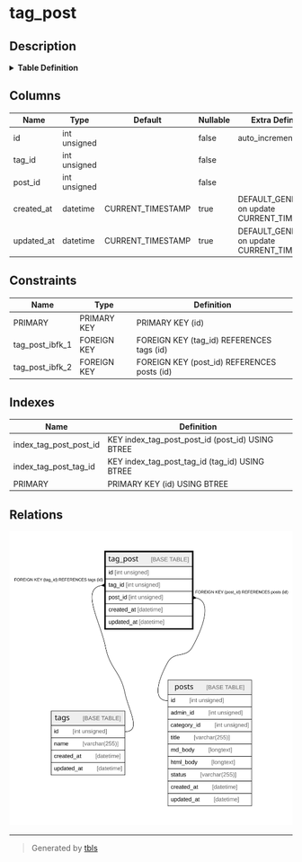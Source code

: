 # tag_post

## Description

<details>
<summary><strong>Table Definition</strong></summary>

```sql
CREATE TABLE `tag_post` (
  `id` int unsigned NOT NULL AUTO_INCREMENT,
  `tag_id` int unsigned NOT NULL,
  `post_id` int unsigned NOT NULL,
  `created_at` datetime DEFAULT CURRENT_TIMESTAMP ON UPDATE CURRENT_TIMESTAMP,
  `updated_at` datetime DEFAULT CURRENT_TIMESTAMP ON UPDATE CURRENT_TIMESTAMP,
  PRIMARY KEY (`id`),
  KEY `index_tag_post_tag_id` (`tag_id`),
  KEY `index_tag_post_post_id` (`post_id`),
  CONSTRAINT `tag_post_ibfk_1` FOREIGN KEY (`tag_id`) REFERENCES `tags` (`id`),
  CONSTRAINT `tag_post_ibfk_2` FOREIGN KEY (`post_id`) REFERENCES `posts` (`id`)
) ENGINE=InnoDB DEFAULT CHARSET=utf8mb3
```

</details>

## Columns

| Name | Type | Default | Nullable | Extra Definition | Children | Parents | Comment |
| ---- | ---- | ------- | -------- | ---------------- | -------- | ------- | ------- |
| id | int unsigned |  | false | auto_increment |  |  |  |
| tag_id | int unsigned |  | false |  |  | [tags](tags.md) |  |
| post_id | int unsigned |  | false |  |  | [posts](posts.md) |  |
| created_at | datetime | CURRENT_TIMESTAMP | true | DEFAULT_GENERATED on update CURRENT_TIMESTAMP |  |  |  |
| updated_at | datetime | CURRENT_TIMESTAMP | true | DEFAULT_GENERATED on update CURRENT_TIMESTAMP |  |  |  |

## Constraints

| Name | Type | Definition |
| ---- | ---- | ---------- |
| PRIMARY | PRIMARY KEY | PRIMARY KEY (id) |
| tag_post_ibfk_1 | FOREIGN KEY | FOREIGN KEY (tag_id) REFERENCES tags (id) |
| tag_post_ibfk_2 | FOREIGN KEY | FOREIGN KEY (post_id) REFERENCES posts (id) |

## Indexes

| Name | Definition |
| ---- | ---------- |
| index_tag_post_post_id | KEY index_tag_post_post_id (post_id) USING BTREE |
| index_tag_post_tag_id | KEY index_tag_post_tag_id (tag_id) USING BTREE |
| PRIMARY | PRIMARY KEY (id) USING BTREE |

## Relations

![er](tag_post.svg)

---

> Generated by [tbls](https://github.com/k1LoW/tbls)
